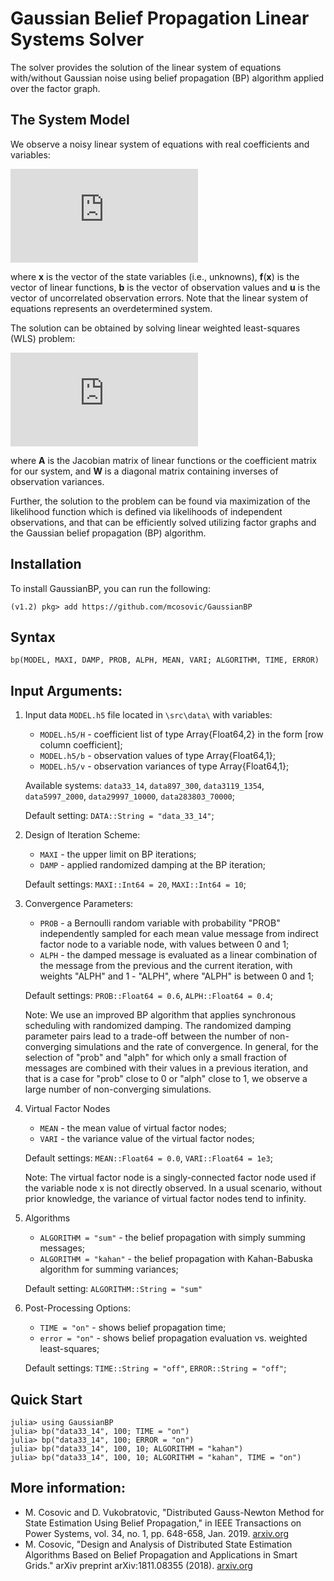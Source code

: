 # Gaussian Belief Propagation Linear Systems Solver
The solver provides the solution of the linear system of equations with/without Gaussian noise using belief propagation (BP) algorithm applied over the factor graph.

## The System Model
We observe a noisy linear system of equations with real coefficients and variables:

![equation](https://latex.codecogs.com/gif.latex?%5Ctextbf%7Bb%7D%20%3D%20%5Ctextbf%7Bf%7D%28%5Ctextbf%7Bx%7D%29%20&plus;%20%5Ctextbf%7Bu%7D)

where **x** is the vector of the state variables (i.e., unknowns), **f**(**x**) is the vector of linear functions, **b** is the vector of observation values and **u** is the vector of uncorrelated observation errors. Note that the linear system of equations represents an overdetermined system.

The solution can be obtained by solving linear weighted least-squares (WLS) problem:

![wls](https://latex.codecogs.com/gif.latex?%28%5Ctextbf%7BA%7D%5ET%5Ctextbf%7BW%7D%5Ctextbf%7BA%7D%29%5Ctextbf%7Bx%7D%3D%5Ctextbf%7BA%7D%5ET%5Ctextbf%7BW%7D%5Ctextbf%7Bb%7D)

where **A** is the Jacobian matrix of linear functions or the coefficient  matrix for our system, and **W** is a diagonal matrix containing inverses of observation variances.

Further, the solution to the problem can be found via maximization of the likelihood function which is defined via likelihoods of independent observations, and that can be efficiently solved utilizing factor graphs and the Gaussian belief propagation (BP) algorithm.

## Installation
To install GaussianBP, you can run the following:
```
(v1.2) pkg> add https://github.com/mcosovic/GaussianBP
```

## Syntax
```
bp(MODEL, MAXI, DAMP, PROB, ALPH, MEAN, VARI; ALGORITHM, TIME, ERROR)
```

## Input Arguments:
1. Input data `MODEL.h5` file located in `\src\data\` with variables:
    - `MODEL.h5/H` - coefficient list of type Array{Float64,2} in the form [row column coefficient];
    - `MODEL.h5/b` - observation values of type Array{Float64,1};
    - `MODEL.h5/v` - observation variances of type Array{Float64,1};

    Available systems: `data33_14`, `data897_300`, `data3119_1354`, `data5997_2000`, `data29997_10000`, `data283803_70000`;

    Default setting: `DATA::String = "data_33_14"`;

2. Design of Iteration Scheme:
    - `MAXI` - the upper limit on BP iterations;
    - `DAMP` - applied randomized damping at the BP iteration;

    Default settings: `MAXI::Int64 = 20`, `MAXI::Int64 = 10`;   

3. Convergence Parameters:
    - `PROB` - a Bernoulli random variable with probability "PROB" independently sampled for each mean value message from indirect factor node to a variable node, with values between 0 and 1;
    - `ALPH` - the damped message is evaluated as a linear combination of the message from the previous and the current iteration, with weights "ALPH" and 1 - "ALPH", where "ALPH" is between 0 and 1;

    Default settings: `PROB::Float64 = 0.6`, `ALPH::Float64 = 0.4`;   

    Note: We use an improved BP algorithm that applies synchronous scheduling  with randomized damping. The randomized damping parameter pairs lead to a trade-off between the number of non-converging simulations and the rate of convergence. In general, for the selection of "prob" and "alph" for which only a small fraction of messages are combined with their values in a previous iteration, and that is a case for "prob" close to 0 or "alph" close to 1, we observe a large number of non-converging simulations.

4. Virtual Factor Nodes
    - `MEAN` - the mean value of virtual factor nodes;
    - `VARI` - the variance value of the virtual factor nodes;

    Default settings: `MEAN::Float64 = 0.0`, `VARI::Float64 = 1e3`;   

    Note: The virtual factor node is a singly-connected factor node used if the variable node x is not directly observed. In a usual scenario, without prior knowledge, the variance of virtual factor nodes tend to infinity.

5. Algorithms
    - `ALGORITHM = "sum"` - the belief propagation with simply summing messages;
    - `ALGORITHM = "kahan"` - the belief propagation with Kahan-Babuska algorithm for summing variances;

    Default setting: `ALGORITHM::String = "sum"`  

5. Post-Processing Options:
    - `TIME = "on"` - shows belief propagation time;
    - `error = "on"` - shows belief propagation evaluation vs. weighted least-squares;

    Default settings: `TIME::String = "off"`, `ERROR::String = "off"`;

## Quick Start
```
julia> using GaussianBP
julia> bp("data33_14", 100; TIME = "on")
julia> bp("data33_14", 100; ERROR = "on")
julia> bp("data33_14", 100, 10; ALGORITHM = "kahan")
julia> bp("data33_14", 100, 10; ALGORITHM = "kahan", TIME = "on")
```

## More information:
- M. Cosovic and D. Vukobratovic, "Distributed Gauss-Newton Method for State Estimation Using Belief Propagation," in IEEE Transactions on  Power Systems, vol. 34, no. 1, pp. 648-658, Jan. 2019. [arxiv.org](https://arxiv.org/pdf/1702.05781.pdf)
- M. Cosovic, "Design and Analysis of Distributed State Estimation Algorithms Based on Belief Propagation and Applications in Smart Grids." arXiv preprint arXiv:1811.08355 (2018). [arxiv.org](https://arxiv.org/pdf/1811.08355.pdf)
